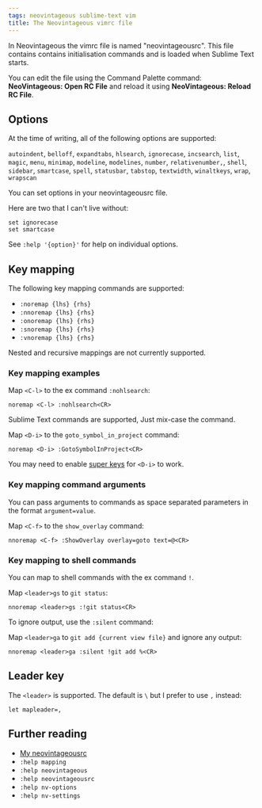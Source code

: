 ```yaml
---
tags: neovintageous sublime-text vim
title: The Neovintageous vimrc file
---
```


In Neovintageous the vimrc file is named "neovintageousrc". This file contains contains initialisation commands and is loaded when Sublime Text starts.

You can edit the file using the Command Palette command: **NeoVintageous: Open RC File** and reload it using **NeoVintageous: Reload RC File**.

## Options

At the time of writing, all of the following options are supported:

`autoindent`, `belloff`, `expandtabs`, `hlsearch`, `ignorecase`, `incsearch`, `list`, `magic`, `menu`, `minimap`, `modeline`, `modelines`, `number`, `relativenumber,`, `shell`, `sidebar`, `smartcase`, `spell`, `statusbar`, `tabstop`, `textwidth`, `winaltkeys`, `wrap`, `wrapscan`

You can set options in your neovintageousrc file.

Here are two that I can't live without:

    set ignorecase
    set smartcase

See `:help '{option}'` for help on individual options.

## Key mapping

The following key mapping commands are supported:

- `:noremap {lhs} {rhs}`
- `:nnoremap {lhs} {rhs}`
- `:onoremap {lhs} {rhs}`
- `:snoremap {lhs} {rhs}`
- `:vnoremap {lhs} {rhs}`

Nested and recursive mappings are not currently supported.

### Key mapping examples

Map `<C-l>` to the ex command `:nohlsearch`:

    noremap <C-l> :nohlsearch<CR>

Sublime Text commands are supported, Just mix-case the command.

Map `<D-i>` to the `goto_symbol_in_project` command:

    noremap <D-i> :GotoSymbolInProject<CR>

You may need to enable [super keys](/2022/09/22/neovintageous-super-keys/) for `<D-i>` to work.

### Key mapping command arguments

You can pass arguments to commands as space separated parameters in the format `argument=value`.

Map `<C-f>` to the `show_overlay` command:

    nnoremap <C-f> :ShowOverlay overlay=goto text=@<CR>

### Key mapping to shell commands

You can map to shell commands with the ex command `!`.

Map `<leader>gs` to `git status`:

    nnoremap <leader>gs :!git status<CR>

To ignore output, use the `:silent` command:

Map `<leader>ga` to `git add {current view file}` and ignore any output:

    nnoremap <leader>ga :silent !git add %<CR>

## Leader key

The `<leader>` is supported. The default is `\` but I prefer to use `,` instead:

    let mapleader=,

## Further reading

* [My neovintageousrc](https://raw.githubusercontent.com/gerardroche/sublimefiles/master/User/.neovintageousrc)
* `:help mapping`
* `:help neovintageous`
* `:help neovintageousrc`
* `:help nv-options`
* `:help nv-settings`
